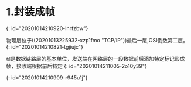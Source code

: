 # 1.封装成帧
{: id="20201014210920-lnrfzbw"}

物理层位于((20201013225932-xzp1fmo "TCP/IP"))最后一层,OSI倒数第二层。
{: id="20201014210821-tgjiujc"}

`帧`是数据链路层的基本单位，发送端在网络层的一段数据前后添加特定标记形成帧，接收端根据前后特定
{: id="20201014211005-2o10y39"}

{: id="20201014210909-r945u1j"}
